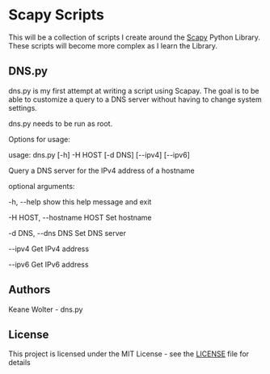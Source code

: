 # Scapy Scripts
This will be a collection of scripts I create around the [Scapy](https://scapy.net/) Python Library. These scripts will become more complex as I learn the Library.

## DNS.py
dns.py is my first attempt at writing a script using Scapay. The goal is to be able to customize a query to a DNS server without having to change system settings.

dns.py needs to be run as root.

Options for usage:

usage: dns.py [-h] -H HOST [-d DNS] [--ipv4] [--ipv6]

Query a DNS server for the IPv4 address of a hostname

optional arguments:

  -h, --help            show this help message and exit

  -H HOST, --hostname HOST Set hostname

  -d DNS, --dns DNS     Set DNS server

  --ipv4                Get IPv4 address

  --ipv6                Get IPv6 address

## Authors
Keane Wolter - dns.py

## License
This project is licensed under the MIT License - see the [LICENSE](LICENSE) file for details

